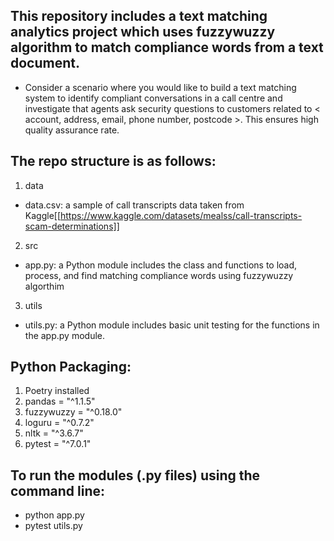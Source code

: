 ## This repository includes a text matching analytics project which uses fuzzywuzzy algorithm to match compliance words from a text document. 

- Consider a scenario where you would like to build a text matching system to identify compliant conversations in a call centre and investigate that agents ask security questions to customers related to < account, address, email, phone number, postcode >. This ensures high quality assurance rate. 

## The repo structure is as follows:

1) data
- data.csv: a sample of call transcripts data taken from Kaggle[[https://www.kaggle.com/datasets/mealss/call-transcripts-scam-determinations]]

2) src
- app.py: a Python module includes the class and functions to load, process, and find matching compliance words using fuzzywuzzy algorthim

3) utils
- utils.py: a Python module includes basic unit testing for the functions in the app.py module.

## Python Packaging:
1) Poetry installed
2) pandas = "^1.1.5"
3) fuzzywuzzy = "^0.18.0"
4) loguru = "^0.7.2"
5) nltk = "^3.6.7"
6) pytest = "^7.0.1"

## To run the modules (.py files) using the command line:
- python app.py
- pytest utils.py



